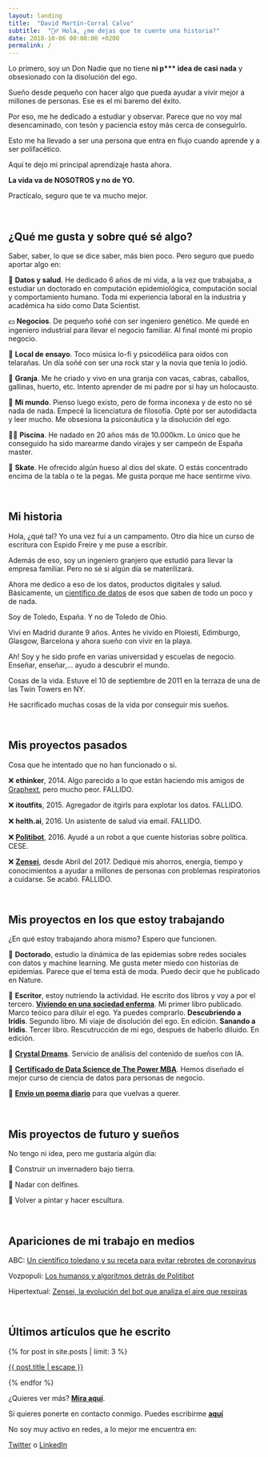 ```yaml
---
layout: landing
title:  "David Martín-Corral Calvo"
subtitle:  "🙋‍♂️ Hola, ¿me dejas que te cuente una historia?"
date: 2018-10-06 00:00:00 +0200
permalink: /
---
```


Lo primero, soy un Don Nadie que no tiene __ni p*** idea de casi nada__ y obsesionado con la disolución del ego.

Sueño desde pequeño con hacer algo que pueda ayudar a vivir mejor a millones de personas. Ese es el mi baremo del éxito.

Por eso, me he dedicado a estudiar y observar. Parece que no voy mal desencaminado, con tesón y paciencia estoy más cerca de conseguirlo.

Esto me ha llevado a ser una persona que entra en flujo cuando aprende y a ser polifacético.

Aquí te dejo mi principal aprendizaje hasta ahora.

__La vida va de NOSOTROS y no de YO.__

Practícalo, seguro que te va mucho mejor.

<br>

## **¿Qué me gusta y sobre qué sé algo?**

Saber, saber, lo que se dice saber, más bien poco. Pero seguro que puedo aportar algo en:

🔬 **Datos y salud**. He dedicado 6 años de mi vida, a la vez que trabajaba, a estudiar un doctorado en computación epidemiológica, computación social y comportamiento humano. Toda mi experiencia laboral en la industria y académica ha sido como Data Scientist.

💵 **Negocios**. De pequeño soñé con ser ingeniero genético. Me quedé en ingeniero industrial para llevar el negocio familiar. Al final monté mi propio negocio.

🎸 **Local de ensayo**. Toco música lo-fi y psicodélica para oídos con telarañas. Un día soñé con ser una rock star y la novia que tenía lo jodió.

🐐 **Granja**. Me he criado y vivo en una granja con vacas, cabras, caballos, gallinas, huerto, etc. Intento aprender de mi padre por si hay un holocausto.

🧠 **Mi mundo**. Pienso luego existo, pero de forma inconexa y de esto no sé nada de nada. Empecé la licenciatura de filosofía. Opté por ser autodidacta y leer mucho. Me obsesiona la psiconáutica y la disolución del ego.

🏊‍♂️ **Piscina**. He nadado en 20 años más de 10.000km. Lo único que he conseguido ha sido marearme dando virajes y ser campeón de España master.

🤪 **Skate**. He ofrecido algún hueso al dios del skate. O estás concentrado encima de la tabla o te la pegas. Me gusta porque me hace sentirme vivo.

<br>

## **Mi historia**

Hola, ¿qué tal? Yo una vez fuí a un campamento. Otro día hice un curso de escritura con Espido Freire y me puse a escribir.

Además de eso, soy un ingeniero granjero que estudió para llevar la empresa familiar. Pero no sé si algún día se materilizará.

Ahora me dedico a eso de los datos, productos digitales y salud. Básicamente, un [científico de datos](https://hbr.org/2012/10/data-scientist-the-sexiest-job-of-the-21st-century) de esos que saben de todo un poco y de nada.

Soy de Toledo, España. Y no de Toledo de Ohio.

Viví en Madrid durante 9 años. Antes he vivido en Ploiesti, Edimburgo, Glasgow, Barcelona y ahora sueño con vivir en la playa.

Ah! Soy y he sido profe en varias universidad y escuelas de negocio. Enseñar, enseñar,... ayudo a descubrir el mundo. 

Cosas de la vida. Estuve el 10 de septiembre de 2011 en la terraza de una de las Twin Towers en NY.

He sacrificado muchas cosas de la vida por conseguir mis sueños.

<br>

## **Mis proyectos pasados**

Cosa que he intentado que no han funcionado o si.

❌ **ethinker**, 2014. Algo parecido a lo que están haciendo mis amigos de [Graphext](https://graphext.com/), pero mucho peor. FALLIDO.

❌ **itoutfits**, 2015. Agregador de itgirls para explotar los datos. FALLIDO.

❌ **helth.ai**, 2016. Un asistente de salud via email. FALLIDO.

❌ [**Politibot**](http://politibot.io), 2016. Ayudé a un robot a que cuente historias sobre política. CESE.

❌ [**Zensei**](https://zenseiapp.com), desde Abril del 2017. Dediqué mis ahorros, energia, tiempo y conocimientos a ayudar a millones de personas con problemas respiratorios a cuidarse. Se acabó. FALLIDO.

<br>

## **Mis proyectos en los que estoy trabajando**

¿En qué estoy trabajando ahora mismo? Espero que funcionen.

👷 **Doctorado**, estudio la dinámica de las epidemias sobre redes sociales con datos y machine learning. Me gusta meter miedo con historias de epidemias. Parece que el tema está de moda. Puedo decir que he publicado en Nature.

👷 **Escritor**, estoy nutriendo la actividad. He escrito dos libros y voy a por el tercero. 
[**Viviendo en una sociedad enferma**](https://libros.com/comprar/covid-19-viviendo-en-una-sociedad-enferma/). Mi primer libro publicado. Marco teóico para diluir el ego. Ya puedes comprarlo.
**Descubriendo a Iridis**. Segundo libro. Mi viaje de disolución del ego. En edición.
**Sanando a Iridis**. Tercer libro. Rescutrucción de mi ego, después de haberlo diluido.  En edición.

👷 [**Crystal Dreams**](https://crystal-dreams.org). Servicio de análisis del contenido de sueños con IA.

👷 [**Certificado de Data Science de The Power MBA**](https://www.thepowermba.com/es/data-science/). Hemos diseñado el mejor curso de ciencia de datos para personas de negocio.

👷 [**Envio un poema diario**](https://poemas.io/) para que vuelvas a querer.

<br>

## **Mis proyectos de futuro y sueños**

No tengo ni idea, pero me gustaría algún día:

🥗 Construir un invernadero bajo tierra.

🐬 Nadar con delfines.

🎨 Volver a pintar y hacer escultura.

<br>

## **Apariciones de mi trabajo en medios**

ABC: [Un científico toledano y su receta para evitar rebrotes de coronavirus](https://www.abc.es/espana/castilla-la-mancha/toledo/abci-cientifico-toledano-y-receta-para-evitar-rebrotes-202008092022_noticia.html)

Vozpopuli: [Los humanos y algoritmos detrás de Politibot](https://www.vozpopuli.com/economia-y-finanzas/startups/humanos-algoritmos-detras-Politibot-chatbot-startup-telegram-inteligencia-artificial_0_1096691048.html)

Hipertextual: [Zensei, la evolución del bot que analiza el aire que respiras](https://hipertextual.com/2018/04/zensei-app-ambiente)

<br>

## **Últimos artículos que he escrito**

<div>
{% for post in site.posts | limit: 3 %}
    <p>
      <a itemprop="url" href="{{ post.url | relative_url }}">
       {{ post.title | escape }}
      </a>
    </p>
{% endfor %}
</div>

¿Quieres ver más? [**Mira aquí**](/blog).

Si quieres ponerte en contacto conmigo. Puedes escribirme [**aquí**](mailto:dmartincc84@gmail.com)

No soy muy activo en redes, a lo mejor me encuentra en:

[Twitter](https://twitter.com/Dmartincc) o [LinkedIn](https://www.linkedin.com/in/davidmartincorralcalvo/)





